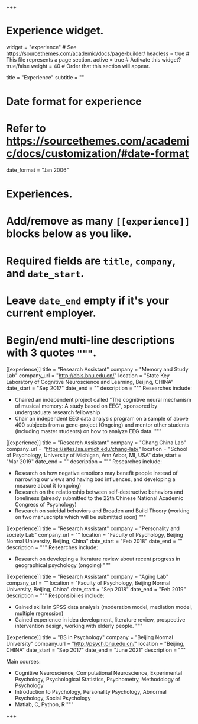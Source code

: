 +++
# Experience widget.
widget = "experience"  # See https://sourcethemes.com/academic/docs/page-builder/
headless = true  # This file represents a page section.
active = true  # Activate this widget? true/false
weight = 40  # Order that this section will appear.

title = "Experience"
subtitle = ""

# Date format for experience
#   Refer to https://sourcethemes.com/academic/docs/customization/#date-format
date_format = "Jan 2006"

# Experiences.
#   Add/remove as many `[[experience]]` blocks below as you like.
#   Required fields are `title`, `company`, and `date_start`.
#   Leave `date_end` empty if it's your current employer.
#   Begin/end multi-line descriptions with 3 quotes `"""`.
[[experience]]
  title = "Research Assistant"
  company = "Memory and Study Lab"
  company_url = "http://cbls.bnu.edu.cn/"
  location = "State Key Laboratory of Cognitive Neuroscience and Learning, Beijing, CHINA"
  date_start = "Sep 2017"
  date_end = ""
  description = """
  Researches include:
  
  * Chaired an independent project called "The cognitive neural mechanism of musical memory: A study based on EEG", sponsored by undergraduate research fellowship
  * Chair an independent EEG data analysis program on a sample of above 400 subjects from a gene-project (Ongoing) and mentor other students (including master students) on how to analyze EEG data.
  """

[[experience]]
  title = "Research Assistant"
  company = "Chang China Lab"
  company_url = "https://sites.lsa.umich.edu/chang-lab/"
  location = "School of Psychology, University of Michigan, Ann Arbor, MI, USA"
  date_start = "Mar 2019"
  date_end = ""
  description = """
  Researches include:
  
  * Research on how negative emotions may benefit people instead of narrowing our views and having bad influences, and developing a measure about it (ongoing)
  * Research on the relationship between self-destructive behaviors and loneliness (already submitted to the 22th Chinese National Academic Congress of Psychology)
  * Research on suicidal behaviors and Broaden and Build Theory (working on two manuscripts which will be submitted soon)
  """

[[experience]]
  title = "Research Assistant"
  company = "Personality and society Lab"
  company_url = ""
  location = "Faculty of Psychology, Beijing Normal University, Beijing, China"
  date_start = "Feb 2018"
  date_end = ""
  description = """
  Researches include:
  
  * Research on developing a literature review about recent progress in geographical psychology (ongoing)
  """

[[experience]]
  title = "Research Assistant"
  company = "Aging Lab"
  company_url = ""
  location = "Faculty of Psychology, Beijing Normal University, Beijing, China"
  date_start = "Sep 2018"
  date_end = "Feb 2019"
  description = """
  Responsibilies include:
  
  * Gained skills in SPSS data analysis (moderation model, mediation model, multiple regression)
  * Gained experience in idea development, literature review,  prospective intervention design, working with elderly people.
  """

[[experience]]
  title = "BS in Psychology"
  company = "Beijing Normal University"
  company_url = "http://psych.bnu.edu.cn/"
  location = "Beijing, CHINA"
  date_start = "Sep 2017"
  date_end = "June 2021"
  description = """
  
  Main courses:
  
  * Cognitive Neuroscience, Computational Neuroscience, Experimental Psychology, Psychological Statistics, Psychometry, Methodology of Psychology
  * Introduction to Psychology, Personality Psychology, Abnormal Psychology, Social Psychology
  * Matlab, C, Python, R
  """
  
  
+++
